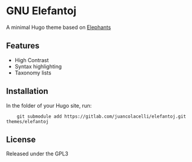 # GNU Elefantoj

A minimal Hugo theme based on [Elephants](https://gitlab.com/meibenny/elephants)

## Features
* High Contrast
* Syntax highlighting
* Taxonomy lists

## Installation
In the folder of your Hugo site, run:
```
    git submodule add https://gitlab.com/juancolacelli/elefantoj.git themes/elefantoj
```

## License
Released under the GPL3
